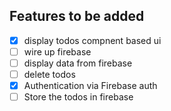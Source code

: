 ## Features to be added

- [x] display todos compnent based ui
- [ ] wire up firebase
- [ ] display data from firebase
- [ ] delete todos
- [x] Authentication via Firebase auth
- [ ] Store the todos in firebase